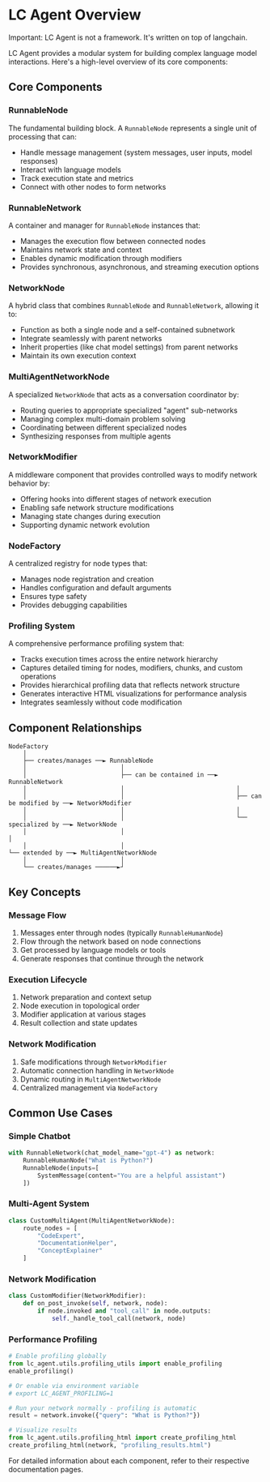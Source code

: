 # LC Agent Overview

Important: LC Agent is not a framework. It's written on top of langchain.

LC Agent provides a modular system for building complex language model interactions. Here's a high-level overview of its core components:

## Core Components

### RunnableNode
The fundamental building block. A `RunnableNode` represents a single unit of processing that can:
- Handle message management (system messages, user inputs, model responses)
- Interact with language models
- Track execution state and metrics
- Connect with other nodes to form networks

### RunnableNetwork
A container and manager for `RunnableNode` instances that:
- Manages the execution flow between connected nodes
- Maintains network state and context
- Enables dynamic modification through modifiers
- Provides synchronous, asynchronous, and streaming execution options

### NetworkNode
A hybrid class that combines `RunnableNode` and `RunnableNetwork`, allowing it to:
- Function as both a single node and a self-contained subnetwork
- Integrate seamlessly with parent networks
- Inherit properties (like chat model settings) from parent networks
- Maintain its own execution context

### MultiAgentNetworkNode
A specialized `NetworkNode` that acts as a conversation coordinator by:
- Routing queries to appropriate specialized "agent" sub-networks
- Managing complex multi-domain problem solving
- Coordinating between different specialized nodes
- Synthesizing responses from multiple agents

### NetworkModifier
A middleware component that provides controlled ways to modify network behavior by:
- Offering hooks into different stages of network execution
- Enabling safe network structure modifications
- Managing state changes during execution
- Supporting dynamic network evolution

### NodeFactory
A centralized registry for node types that:
- Manages node registration and creation
- Handles configuration and default arguments
- Ensures type safety
- Provides debugging capabilities

### Profiling System
A comprehensive performance profiling system that:
- Tracks execution times across the entire network hierarchy
- Captures detailed timing for nodes, modifiers, chunks, and custom operations
- Provides hierarchical profiling data that reflects network structure
- Generates interactive HTML visualizations for performance analysis
- Integrates seamlessly without code modification

## Component Relationships

```
NodeFactory
    │
    ├── creates/manages ──► RunnableNode
    │                          │
    │                          ├── can be contained in ──► RunnableNetwork
    │                          │                               │
    │                          │                               ├── can be modified by ──► NetworkModifier
    │                          │                               │
    │                          │                               └── specialized by ──► NetworkNode
    │                          │                                                         │
    │                          │                                                         └── extended by ──► MultiAgentNetworkNode
    │                          │
    └── creates/manages ──────►┘
```

## Key Concepts

### Message Flow
1. Messages enter through nodes (typically `RunnableHumanNode`)
2. Flow through the network based on node connections
3. Get processed by language models or tools
4. Generate responses that continue through the network

### Execution Lifecycle
1. Network preparation and context setup
2. Node execution in topological order
3. Modifier application at various stages
4. Result collection and state updates

### Network Modification
1. Safe modifications through `NetworkModifier`
2. Automatic connection handling in `NetworkNode`
3. Dynamic routing in `MultiAgentNetworkNode`
4. Centralized management via `NodeFactory`

## Common Use Cases

### Simple Chatbot
```python
with RunnableNetwork(chat_model_name="gpt-4") as network:
    RunnableHumanNode("What is Python?")
    RunnableNode(inputs=[
        SystemMessage(content="You are a helpful assistant")
    ])
```

### Multi-Agent System
```python
class CustomMultiAgent(MultiAgentNetworkNode):
    route_nodes = [
        "CodeExpert",
        "DocumentationHelper",
        "ConceptExplainer"
    ]
```

### Network Modification
```python
class CustomModifier(NetworkModifier):
    def on_post_invoke(self, network, node):
        if node.invoked and "tool_call" in node.outputs:
            self._handle_tool_call(network, node)
```

### Performance Profiling
```python
# Enable profiling globally
from lc_agent.utils.profiling_utils import enable_profiling
enable_profiling()

# Or enable via environment variable
# export LC_AGENT_PROFILING=1

# Run your network normally - profiling is automatic
result = network.invoke({"query": "What is Python?"})

# Visualize results
from lc_agent.utils.profiling_html import create_profiling_html
create_profiling_html(network, "profiling_results.html")
```

For detailed information about each component, refer to their respective documentation pages.
